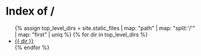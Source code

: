 ---
---

<head>
  <title>Index of /</title>
</head>

<body>
  <h1>Index of /</h1>
  <ul>
    {% assign top_level_dirs = site.static_files | map: "path" | map: "split:'/'" | map: "first" | uniq %}
    {% for dir in top_level_dirs %}
    <li>
      <a href="{{ site.baseurl | escape }}/{{ dir }}">{{ dir }}</a>
    </li>
    {% endfor %}
  </ul>
</body>
